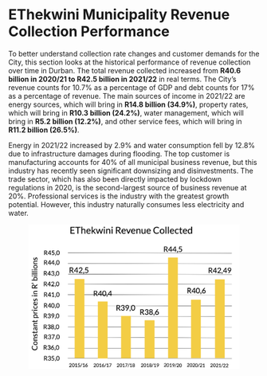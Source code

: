 # EThekwini Municipality Revenue Collection Performance

To better understand collection rate changes and customer demands for the City, this section looks at the historical performance of revenue collection over time in Durban. The total revenue collected increased from **R40.6 billion in 2020/21 to R42.5 billion in 2021/22** in real terms. The City’s revenue counts for 10.7% as a percentage of GDP and debt counts for 17% as a percentage of revenue. The main sources of income in 2021/22 are energy sources, which will bring in **R14.8 billion (34.9%)**, property rates, which will bring in **R10.3 billion (24.2%)**, water management, which will bring in **R5.2 billion (12.2%)**, and other service fees, which will bring in **R11.2 billion (26.5%)**.&#x20;

Energy in 2021/22 increased by 2.9% and water consumption fell by 12.8% due to infrastructure damages during flooding. The top customer is manufacturing accounts for 40% of all municipal business revenue, but this industry has recently seen significant downsizing and disinvestments. The trade sector, which has also been directly impacted by lockdown regulations in 2020, is the second-largest source of business revenue at 20%. Professional services is the industry with the greatest growth potential. However, this industry naturally consumes less electricity and water.

<figure><img src=".gitbook/assets/image (3).png" alt=""><figcaption></figcaption></figure>

